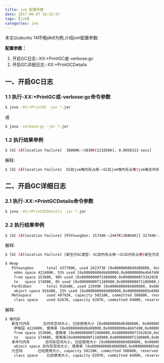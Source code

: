 ```yaml
---
title: jvm 配置参数
date: 2017-06-07 16:55:57
tags: [jvm] 
categories: jvm
---
```

本文以ubuntu 14环境jdk8为例,介绍jvm配置参数:

**配置参数：**
1. 开启GC日志:-XX:+PrintGC或-verbose:gc
2. 开启GC详细日志:-XX:+PrintGCDetails


## 一、开启GC日志
### 1.1 执行-XX:+PrintGC或-verbose:gc命令参数
``` bash
$ java -XX:+PrintGC -jar *.jar
```
或
``` bash
$ java -verbose:gc -jar *.jar
```
### 1.2 执行结果举例
``` bash
$ [GC (Allocation Failure)  36080K->3830K(121856K), 0.0050313 secs]
```
解释:
``` bash
$ [GC (Allocation Failure)  GC前jvm堆内存占用->GC后jvm堆内存占用(jvm堆总内存大小), GC耗时]
```

## 二、开启GC详细日志

### 2.1 执行-XX:+PrintGCDetails命令参数
``` bash
$ java -XX:+PrintGCDetails -jar *.jar
```

### 2.2 执行结果举例
``` bash
$ [GC (Allocation Failure) [PSYoungGen: 31744K->2447K(36864K)] 31744K->2455K(121856K), 0.0035618 secs] [Times: user=0.00 sys=0.00, real=0.00 secs]
```
解释:
``` bash
$ [GC (Allocation Failure) [新生代GC类型: GC前内存占用->GC后内存占用(新生代总内存大小)] 新生代GC前jvm堆内存占用->新生代GC后jvm堆内存占用(jvm堆总内存大小), 新生代GC耗时] [耗时: 新生代GC用户耗时 新生代GC系统耗时, 新生代GC实际耗时]
```

``` bash
$ Heap
   PSYoungGen      total 437760K, used 242373K [0x00000000d6d80000, 0x00000000f3380000, 0x0000000100000000)
    eden space 422400K, 53% used [0x00000000d6d80000,0x00000000e4b6f490,0x00000000f0a00000)
    from space 15360K, 98% used [0x00000000f2480000,0x00000000f3342028,0x00000000f3380000)
    to   space 17408K, 0% used [0x00000000f1180000,0x00000000f1180000,0x00000000f2280000)
   ParOldGen       total 91648K, used 22949K [0x0000000084800000, 0x000000008a180000, 0x00000000d6d80000)
    object space 91648K, 25% used [0x0000000084800000,0x0000000085e696b0,0x000000008a180000)
   Metaspace       used 49792K, capacity 50210K, committed 50688K, reserved 1093632K
    class space    used 6267K, capacity 6397K, committed 6400K, reserved 1048576K
```
解释:
``` bash
$ 堆内存
   新生代内存      总内存空间大小, 已经使用大小 [0x00000000d6d80000, 0x00000000f3380000, 0x0000000100000000)
    伊甸园 422400K, 使用率 [0x00000000d6d80000,0x00000000e4b6f490,0x00000000f0a00000)
    from space 15360K, 使用率 [0x00000000f2480000,0x00000000f3342028,0x00000000f3380000)
    to   space 17408K, 使用率[0x00000000f1180000,0x00000000f1180000,0x00000000f2280000)
   老年代内存       总内存空间大小, 已经使用大小 [0x0000000084800000, 0x000000008a180000, 0x00000000d6d80000)
    object space 总内存空间大小, 使用率 [0x0000000084800000,0x0000000085e696b0,0x000000008a180000)
   元空间       已经使用大小, capacity 50210K, committed 50688K, reserved 1093632K
    class space    已经使用大小, capacity 6397K, committed 6400K, reserved 1048576K
```
